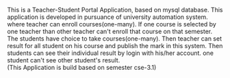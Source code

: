 This is a Teacher-Student Portal Application, based on mysql database. This application is developed in pursuance of university automation system.
where teacher can enroll courses(one-many). If one course is selected by one teacher than other teacher can't enroll that course on that semester.
The students have choice to take courses(one-many). Then teacher can set result for all student on his course and publish the mark in this system. 
Then students can see their individual result by login with his/her account. one student can't see other student's result.  
(This Application is build based on semester cse-3.1)
